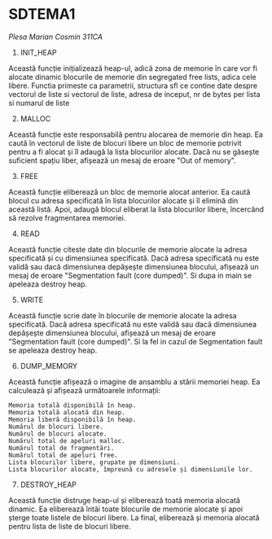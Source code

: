 # SDTEMA1

*Plesa Marian Cosmin 311CA*

1. INIT_HEAP

Această funcție inițializează heap-ul, adică zona de memorie în care vor fi
alocate dinamic blocurile de memorie din segregated free lists, adica cele
libere. Functia primeste ca parametrii, structura sfl ce contine date despre
vectorul de liste si vectorul de liste, adresa de inceput, nr de bytes per
lista si numarul de liste

2. MALLOC

Această funcție este responsabilă pentru alocarea de memorie din heap. Ea
caută în vectorul de liste de blocuri libere un bloc de memorie potrivit
pentru a fi  alocat și îl adaugă la lista blocurilor alocate. Dacă nu se
găsește suficient spațiu liber, afișează un mesaj de eroare "Out of memory".

3. FREE

Această funcție eliberează un bloc de memorie alocat anterior. Ea caută 
blocul cu adresa specificată în lista blocurilor alocate și îl elimină 
din această listă. Apoi, adaugă blocul eliberat la lista blocurilor libere,
încercând să rezolve fragmentarea memoriei.

4. READ

Această funcție citeste date din blocurile de memorie alocate la adresa 
specificată și cu dimensiunea specificată. Dacă adresa specificată nu este
validă sau dacă dimensiunea depășește dimensiunea blocului, afișează un 
mesaj de eroare "Segmentation fault (core dumped)". Si dupa in main se
apeleaza destroy heap.
 
5. WRITE

Această funcție scrie date în blocurile de memorie alocate la adresa 
specificată. Dacă adresa specificată nu este validă sau dacă dimensiunea 
depășește dimensiunea blocului, afișează un mesaj de eroare "Segmentation 
fault (core dumped)". Si la fel in cazul de Segmentation fault se apeleaza
destroy heap.

6. DUMP_MEMORY

Această funcție afișează o imagine de ansamblu a stării memoriei heap. 
Ea calculează și afișează următoarele informații:

    Memoria totală disponibilă în heap.
    Memoria totală alocată din heap.
    Memoria liberă disponibilă în heap.
    Numărul de blocuri libere.
    Numărul de blocuri alocate.
    Numărul total de apeluri malloc.
    Numărul total de fragmentări.
    Numărul total de apeluri free.
    Lista blocurilor libere, grupate pe dimensiuni.
    Lista blocurilor alocate, împreună cu adresele și dimensiunile lor.
    
7. DESTROY_HEAP

Această funcție distruge heap-ul și eliberează toată memoria alocată dinamic.
Ea eliberează întâi toate blocurile de memorie alocate și apoi șterge toate 
listele de blocuri libere. La final, eliberează și memoria alocată pentru 
lista de liste de blocuri libere.
